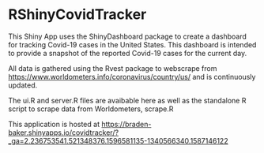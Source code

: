 # RShinyCovidTracker

This Shiny App uses the ShinyDashboard package to create a dashboard for tracking Covid-19 cases in the United States. This dashboard is intended to provide a snapshot of the
reported Covid-19 cases for the current day. 

All data is gathered using the Rvest package to webscrape from https://www.worldometers.info/coronavirus/country/us/ and is continuously updated.

The ui.R and server.R files are avaibable here as well as the standalone R script to scrape data from Worldometers, scrape.R

This application is hosted at https://braden-baker.shinyapps.io/covidtracker/?_ga=2.236753541.521348376.1596581135-1340566340.1587146122
